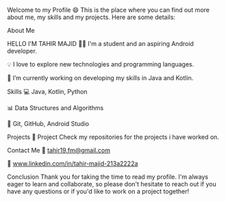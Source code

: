 Welcome to my Profile 😄
This is the place where you can find out more about me, my skills and my projects. Here are some details:

About Me

HELLO I'M TAHIR MAJID
👨‍💻 I'm a student and an aspiring Android developer.

💡 I love to explore new technologies and programming languages.

🔭 I’m currently working on developing my skills in Java and Kotlin.

Skills
💻 Java, Kotlin, Python

📊 Data Structures and Algorithms

🔧 Git, GitHub, Android Studio

Projects
🚀 Project Check my repositories for the projects i have worked on.


Contact Me
📧 tahir19.fm@gmail.com

🔗 www.linkedin.com/in/tahir-majid-213a2222a



Conclusion
Thank you for taking the time to read my profile. I'm always eager to learn and collaborate, so please don't hesitate to reach out if you have any questions or if you'd like to work on a project together!
